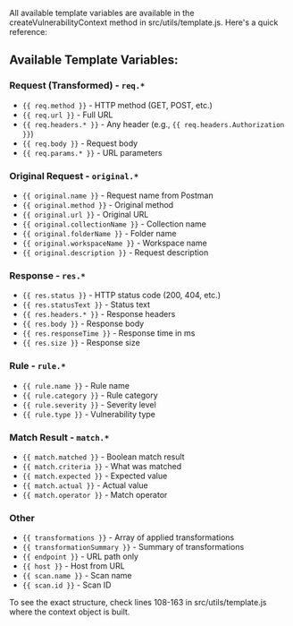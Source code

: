All available template variables are available in the createVulnerabilityContext method in src/utils/template.js. Here's a quick reference:

## Available Template Variables:

### Request (Transformed) - `req.*`

- `{{ req.method }}` - HTTP method (GET, POST, etc.)
- `{{ req.url }}` - Full URL
- `{{ req.headers.* }}` - Any header (e.g., `{{ req.headers.Authorization }}`)
- `{{ req.body }}` - Request body
- `{{ req.params.* }}` - URL parameters

### Original Request - `original.*`

- `{{ original.name }}` - Request name from Postman
- `{{ original.method }}` - Original method
- `{{ original.url }}` - Original URL
- `{{ original.collectionName }}` - Collection name
- `{{ original.folderName }}` - Folder name
- `{{ original.workspaceName }}` - Workspace name
- `{{ original.description }}` - Request description

### Response - `res.*`

- `{{ res.status }}` - HTTP status code (200, 404, etc.)
- `{{ res.statusText }}` - Status text
- `{{ res.headers.* }}` - Response headers
- `{{ res.body }}` - Response body
- `{{ res.responseTime }}` - Response time in ms
- `{{ res.size }}` - Response size

### Rule - `rule.*`

- `{{ rule.name }}` - Rule name
- `{{ rule.category }}` - Rule category
- `{{ rule.severity }}` - Severity level
- `{{ rule.type }}` - Vulnerability type

### Match Result - `match.*`

- `{{ match.matched }}` - Boolean match result
- `{{ match.criteria }}` - What was matched
- `{{ match.expected }}` - Expected value
- `{{ match.actual }}` - Actual value
- `{{ match.operator }}` - Match operator

### Other

- `{{ transformations }}` - Array of applied transformations
- `{{ transformationSummary }}` - Summary of transformations
- `{{ endpoint }}` - URL path only
- `{{ host }}` - Host from URL
- `{{ scan.name }}` - Scan name
- `{{ scan.id }}` - Scan ID

To see the exact structure, check lines 108-163 in src/utils/template.js where the context object is built.
